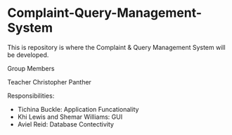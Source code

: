 # Complaint-Query-Management-System

This is repository is where the Complaint & Query Management System will be developed.

Group Members 

Teacher Christopher Panther

Responsibilities:
 - Tichina Buckle: Application Funcationality
 - Khi Lewis and Shemar Williams: GUI
 - Aviel Reid: Database Contectivity
